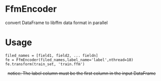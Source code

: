 # FfmEncoder
convert DataFrame to libffm data format in parallel

# Usage

    filed_names = [field1, field2, ... fieldn]
    fe = FfmEncoder(filed_names,label_name='label',nthread=18)
    fe.transform(train_set, 'train.ffm')
  
~~notice: The label column must be the first column in the input DataFrame~~
